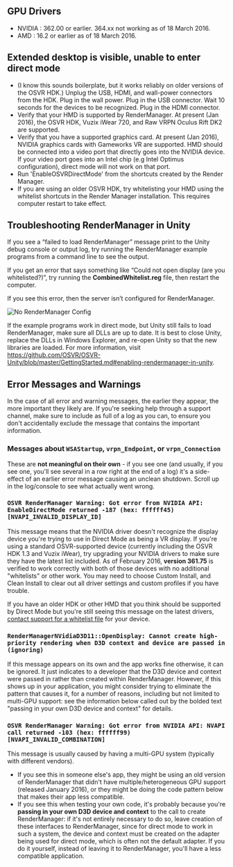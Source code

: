 ## GPU Drivers
- NVIDIA : 362.00 or earlier. 364.xx not working as of 18 March 2016.
- AMD : 16.2 or earlier as of 18 March 2016.

## Extended desktop is visible, unable to enter direct mode
- (I know this sounds boilerplate, but it works reliably on older versions of the OSVR HDK.) Unplug the USB, HDMI, and wall-power connectors from the HDK.  Plug in the wall power.  Plug in the USB connector.  Wait 10 seconds for the devices to be recognized.  Plug in the HDMI connector.
- Verify that your HMD is supported by RenderManager. At present (Jan 2016), the OSVR HDK, Vuzix iWear 720, and Raw VRPN Oculus Rift DK2 are supported.
- Verify that you have a supported graphics card. At present (Jan 2016), NVIDIA graphics cards with Gameworks VR are supported. HMD should be connected into a video port that directly goes into the NVIDIA device. If your video port goes into an Intel chip (e.g Intel Optimus configuration), direct mode will not work on that port.
- Run 'EnableOSVRDirectMode' from the shortcuts created by the Render Manager.
- If you are using an older OSVR HDK, try whitelisting your HMD using the whitelist shortcuts in the Render Manager installation. This  requires computer restart to take effect.

## Troubleshooting RenderManager in Unity
If you see a “failed to load RenderManager” message print to the Unity debug console or output log, try running the RenderManager example programs from a command line to see the output.

If you get an error that says something like “Could not open display (are you whitelisted?)”, try running the **CombinedWhitelist.reg** file, then restart the computer.

If you see this error, then the server isn’t configured for RenderManager.

![No RenderManager Config](https://github.com/OSVR/OSVR-Unity/blob/gettingStartedDocs/images/osvr_server_norendermanager.png?raw=true)

If the example programs work in direct mode, but Unity still fails to load RenderManager, make sure all DLLs are up to date. It is best to close Unity, replace the DLLs in Windows Explorer, and re-open Unity so that the new libraries are loaded. For more information, visit https://github.com/OSVR/OSVR-Unity/blob/master/GettingStarted.md#enabling-rendermanager-in-unity.

## Error Messages and Warnings
In the case of all error and warning messages, the earlier they appear, the more important they likely are. If you're seeking help through a support channel, make sure to include as full of a log as you can, to ensure you don't accidentally exclude the message that contains the important information.

### Messages about `WSAStartup`, `vrpn_Endpoint`, or `vrpn_Connection`
These are **not meaningful on their own** - if you see one (and usually, if you see one, you'll see several in a row right at the end of a log) it's a side-effect of an earlier error message causing an unclean shutdown. Scroll up in the log/console to see what actually went wrong.

### `OSVR RenderManager Warning: Got error from NVIDIA API: EnableDirectMode returned -187 (hex: ffffff45) [NVAPI_INVALID_DISPLAY_ID]`
This message means that the NVIDIA driver doesn't recognize the display device you're trying to use in Direct Mode as being a VR display. If you're using a standard OSVR-supported device (currently including the OSVR HDK 1.3 and Vuzix iWear), try upgrading your NVIDIA drivers to make sure they have the latest list included. As of February 2016, **version 361.75** is verified to work correctly with both of those devices with no additional "whitelists" or other work. You may need to choose Custom Install, and Clean Install to clear out all driver settings and custom profiles if you have trouble.

If you have an older HDK or other HMD that you think should be supported by Direct Mode but you're still seeing this message on the latest drivers, [contact support for a whitelist file](http://support.osvr.org) for your device.

### `RenderManagerNVidiaD3D11::OpenDisplay: Cannot create high-priority rendering when D3D context and device are passed in (ignoring)`

If this message appears on its own and the app works fine otherwise, it can be ignored. It just indicates to a developer that the D3D device and context were passed in rather than created within RenderManager. However, if this shows up in your application, you might consider trying to eliminate the pattern that causes it, for a number of reasons, including but not limited to multi-GPU support: see the information below called out by the bolded text "passing in your own D3D device and context" for details.

### `OSVR RenderManager Warning: Got error from NVIDIA API: NVAPI call returned -103 (hex: ffffff99) [NVAPI_INVALID_COMBINATION]`
This message is usually caused by having a multi-GPU system (typically with different vendors).

- If you see this in someone else's app, they might be using an old version of RenderManager that didn't have multiple/heterogeneous GPU support (released January 2016), or they might be doing the code pattern below that makes their app less compatible.
- If you see this when testing your own code, it's probably because you're **passing in your own D3D device and context** to the call to create RenderManager: if it's not entirely necessary to do so, leave creation of these interfaces to RenderManager, since for direct mode to work in such a system, the device and context must be created on the adapter being used for direct mode, which is often not the default adapter. If you do it yourself, instead of leaving it to RenderManager, you'll have a less compatible application.

